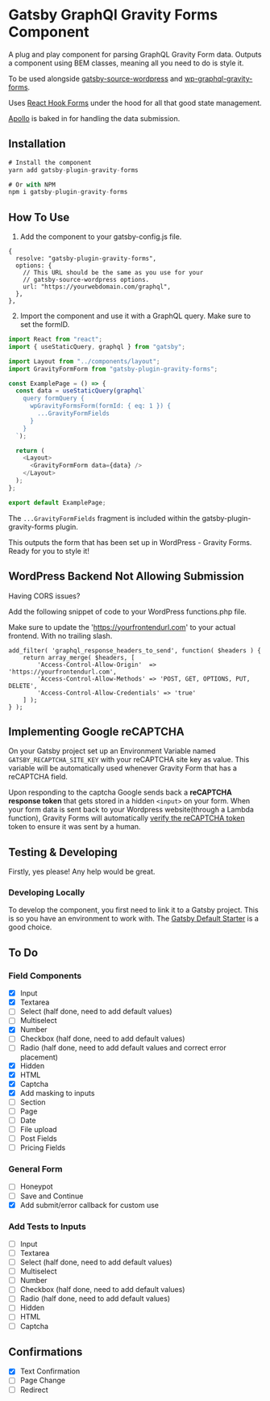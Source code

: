 # Gatsby GraphQl Gravity Forms Component

A plug and play component for parsing GraphQL Gravity Form data. Outputs a component using BEM classes, meaning all you need to do is style it.

To be used alongside [gatsby-source-wordpress](https://www.npmjs.com/package/gatsby-source-wordpress) and [wp-graphql-gravity-forms](https://github.com/harness-software/wp-graphql-gravity-forms).

Uses [React Hook Forms](https://react-hook-form.com/) under the hood for all that good state management.

[Apollo](https://github.com/apollographql/apollo-client) is baked in for handling the data submission.

## Installation

```js
# Install the component
yarn add gatsby-plugin-gravity-forms

# Or with NPM
npm i gatsby-plugin-gravity-forms
```

## How To Use

1. Add the component to your gatsby-config.js file.

```
{
  resolve: "gatsby-plugin-gravity-forms",
  options: {
    // This URL should be the same as you use for your
    // gatsby-source-wordpress options.
    url: "https://yourwebdomain.com/graphql",
  },
},
```

2. Import the component and use it with a GraphQL query. Make sure to set the formID.

```js
import React from "react";
import { useStaticQuery, graphql } from "gatsby";

import Layout from "../components/layout";
import GravityFormForm from "gatsby-plugin-gravity-forms";

const ExamplePage = () => {
  const data = useStaticQuery(graphql`
    query formQuery {
      wpGravityFormsForm(formId: { eq: 1 }) {
        ...GravityFormFields
      }
    }
  `);

  return (
    <Layout>
      <GravityFormForm data={data} />
    </Layout>
  );
};

export default ExamplePage;
```

The `...GravityFormFields` fragment is included within the gatsby-plugin-gravity-forms plugin.

This outputs the form that has been set up in WordPress - Gravity Forms. Ready for you to style it!

## WordPress Backend Not Allowing Submission

Having CORS issues?

Add the following snippet of code to your WordPress functions.php file.

Make sure to update the 'https://yourfrontendurl.com' to your actual frontend. With no trailing slash.

```
add_filter( 'graphql_response_headers_to_send', function( $headers ) {
	return array_merge( $headers, [
		'Access-Control-Allow-Origin'  => 'https://yourfrontendurl.com',
		'Access-Control-Allow-Methods' => 'POST, GET, OPTIONS, PUT, DELETE',
		'Access-Control-Allow-Credentials' => 'true'
	] );
} );
```

## Implementing Google reCAPTCHA

On your Gatsby project set up an Environment Variable named `GATSBY_RECAPTCHA_SITE_KEY` with your reCAPTCHA site key as value. This variable will be automatically used whenever Gravity Form that has a reCAPTCHA field.

Upon responding to the captcha Google sends back a **reCAPTCHA response token** that gets stored in a hidden `<input>` on your form. When your form data is sent back to your Wordpress website(through a Lambda function), Gravity Forms will automatically [verify the reCAPTCHA token](https://developers.google.com/recaptcha/docs/verify) token to ensure it was sent by a human.

## Testing & Developing

Firstly, yes please! Any help would be great.

### Developing Locally

To develop the component, you first need to link it to a Gatsby project. This is so you have an environment to work with. The [Gatsby Default Starter](https://github.com/gatsbyjs/gatsby-starter-default) is a good choice.

## To Do

### Field Components

- [x] Input
- [x] Textarea
- [ ] Select (half done, need to add default values)
- [ ] Multiselect
- [x] Number
- [ ] Checkbox (half done, need to add default values)
- [ ] Radio (half done, need to add default values and correct error placement)
- [x] Hidden
- [x] HTML
- [x] Captcha
- [x] Add masking to inputs
- [ ] Section
- [ ] Page
- [ ] Date
- [ ] File upload
- [ ] Post Fields
- [ ] Pricing Fields

### General Form

- [ ] Honeypot
- [ ] Save and Continue
- [x] Add submit/error callback for custom use

### Add Tests to Inputs

- [ ] Input
- [ ] Textarea
- [ ] Select (half done, need to add default values)
- [ ] Multiselect
- [ ] Number
- [ ] Checkbox (half done, need to add default values)
- [ ] Radio (half done, need to add default values)
- [ ] Hidden
- [ ] HTML
- [ ] Captcha

## Confirmations

- [x] Text Confirmation
- [ ] Page Change
- [ ] Redirect
